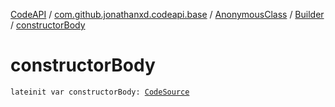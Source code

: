 [CodeAPI](../../../index.md) / [com.github.jonathanxd.codeapi.base](../../index.md) / [AnonymousClass](../index.md) / [Builder](index.md) / [constructorBody](.)

# constructorBody

`lateinit var constructorBody: `[`CodeSource`](../../../com.github.jonathanxd.codeapi/-code-source/index.md)